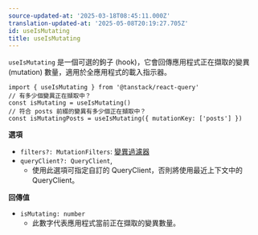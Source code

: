 ```yaml
---
source-updated-at: '2025-03-18T08:45:11.000Z'
translation-updated-at: '2025-05-08T20:19:27.705Z'
id: useIsMutating
title: useIsMutating
---
```


`useIsMutating` 是一個可選的鉤子 (hook)，它會回傳應用程式正在擷取的變異 (mutation) 數量，適用於全應用程式的載入指示器。

```tsx
import { useIsMutating } from '@tanstack/react-query'
// 有多少個變異正在擷取中？
const isMutating = useIsMutating()
// 符合 posts 前綴的變異有多少個正在擷取中？
const isMutatingPosts = useIsMutating({ mutationKey: ['posts'] })
```

**選項**

- `filters?: MutationFilters`: [變異過濾器](../guides/filters.md#mutation-filters)
- `queryClient?: QueryClient`,
  - 使用此選項可指定自訂的 QueryClient，否則將使用最近上下文中的 QueryClient。

**回傳值**

- `isMutating: number`
  - 此數字代表應用程式當前正在擷取的變異數量。
